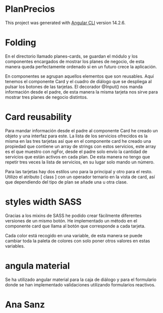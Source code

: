 # PlanPrecios

This project was generated with [Angular CLI](https://github.com/angular/angular-cli) version 14.2.6.

# Folding
En el  directorio llamado planes-cards, se guardan el módulo y los componentes  encargados de mostrar los planes de negocio, de esta manera queda perfectamente ordenado si en un futuro crece la aplicación. 

En componentes se agrupan aquellos elementos que son reusables. Aquí tenemos el componente Card y el cuadro de diálogo que se despliega al pulsar los botones de las tarjetas. El decorador @Input() nos manda información desde el padre, de esta manera la misma tarjeta nos sirve para mostrar tres planes de negocio distintos. 

# Card reusability
Para mandar información desde el padre al componente Card he creado un objeto y una interfaz para este. La lista de los servicios ofrecidos es la misma en las tres tarjetas así que en el componente card he creado una propiedad que contiene un array de strings con estos servicios, este array es el que muestro con ngFor, desde el padre solo envío la cantidad de servicios que están activos en cada plan. De esta manera no tengo que repetir tres veces la lista de servicios, en su lugar solo mando un número.

Para las tarjetas hay dos estilos uno para la principal y otro para el resto. Utilizo el atributo [ class ] con un operador ternario en la vista de card, así que dependiendo del tipo de plan se añade una u otra clase.


# styles width SASS
Gracias a los mixins de SASS he podido crear fácilmente diferentes versiones de un mismo botón. He implementado un método en el componente card que llama al botón que corresponde a cada tarjeta.

Cada color está recogido en una variable, de esta manera se puede cambiar toda la paleta de colores con solo poner otros valores en estas variables.


# angula material
Se ha utilizado angular material para la caja de diálogo y para el formulario donde se han implementado validaciones utilizando formularios reactivos.



# Ana Sanz

